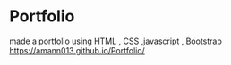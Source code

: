 # Portfolio
made a portfolio using HTML , CSS ,javascript , Bootstrap
https://amann013.github.io/Portfolio/
